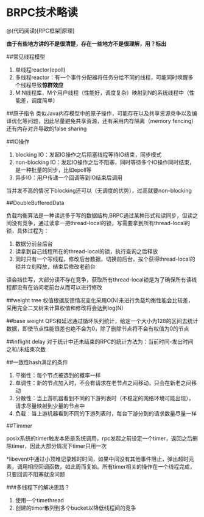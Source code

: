 # BRPC技术略读

@(代码阅读)[RPC框架|原理]

**由于有些地方讲的不是很清楚，存在一些地方不是很理解，用？标出**

##常见线程模型
1. 单线程reactor(epoll)
2. 多线程reactor：有一个事件分配器将任务分给不同的线程，可能同时唤醒多个线程导致**惊群效应**
3. M:N线程库，M个用户线程（性能好，调度复杂）映射到N的系统线程中（性能差，调度简单）

##原子指令
类似Java内存模型中的原子操作，可能存在以及共享资源竞争以及编译优化等问题，因此尽量避免共享资源，还有采用内存隔离（memory fencing）还有内存对齐导致的false sharing

##IO操作
1. blocking IO：发起IO操作之后阻塞线程等待IO结束，同步模式
2. non-blocking IO：发起IO操作之后不阻塞，同时等待多个IO操作同时结束，是一种批量的同步，比如epoll等
3. 异步IO：用户传递一个回调等到IO结束后调用

当并发不高的情况下blocking还可以（无调度的优势），过高就要non-blocking

##DoubleBufferedData

负载均衡算法是一种读远多于写的数据结构,BRPC通过某种形式和读同步，但读之间没有竞争，通过读拿一把thread-local的锁，写需要拿到所有thread-local的锁，具体过程为：
1. 数据分前台后台
2. 读拿到自己线程所在的thread-local的锁，执行查询之后释放
3. 同时只有一个写线程，修改后台数据，切换前后台，挨个获得thread-local的锁并立刻释放，结束后修改老前台

读会挡住写，大部分读不存在竞争，获取所有thread-local锁是为了确保所有读线程都没有在访问老前台从而可以进行修改

##weight tree
权值根据反馈情况变化采用O(N)来进行负载均衡性能会比较差，采用完全二叉树来计算权值和修改将会达到log(N)

##base weight
QPS和延迟通过循环队列统计，给定一个大小为128的区间去统计数据，即使节点性能很差也绝不会为0，除了删除节点将不会有权值为0的节点

##inflight delay
对于统计中还未结束的RPC的统计方法为：当前时间-发出时间之和/未结束次数

##一致性hash满足的条件

1. 平衡性：每个节点被选到的概率一样
2. 单调性：新的节点加入时，不会有请求在老节点之间移动，只会在新老之间移动
3. 分散性：当上游机器看到不同的下游列表时（不稳定的网络环境可能出现），请求尽量映射到少量的节点中
4. 负载：当上游机器看到不同的下游列表时，每台下游分到的请求数量尽量一样

##Timmer

posix系统的timer触发本质是系统调用，rpc发起之前设定一个timer，返回之后删除timer，因此大部分情况下timer只用一次

*libevent中通过小顶堆记录超时时间，如果中间没有其他事件阻止，弹出超时元素，调用相应回调函数，如此周而复始。所有timer相关的操作在一个线程完成，只要回调不阻塞就没问题

###多线程下的解决思路？
1. 使用一个timethread
2. 创建的timer散列到多个bucket以降低线程间的竞争

